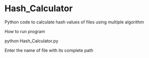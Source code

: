 # Hash_Calculator
Python code to calculate hash values of files using multiple algorithm 

How to run program

python Hash_Calculator.py

Enter the name of file with its complete path



